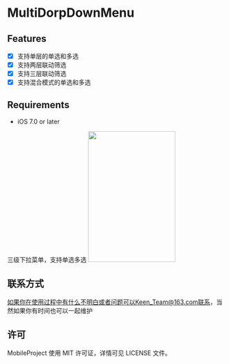 # MultiDorpDownMenu

## Features
- [x] 支持单层的单选和多选
- [x] 支持两层联动筛选
- [x] 支持三层联动筛选
- [x] 支持混合模式的单选和多选

## Requirements
- iOS 7.0 or later

三级下拉菜单，支持单选多选
<img src="https://github.com/KeenTeam1990/KTMultiDorpDownMenu/master/110.png" width=200px height=300px></img>

## 联系方式

如果你在使用过程中有什么不明白或者问题可以Keen_Team@163.com联系，当然如果你有时间也可以一起维护

## 许可

MobileProject 使用 MIT 许可证，详情可见 LICENSE 文件。

